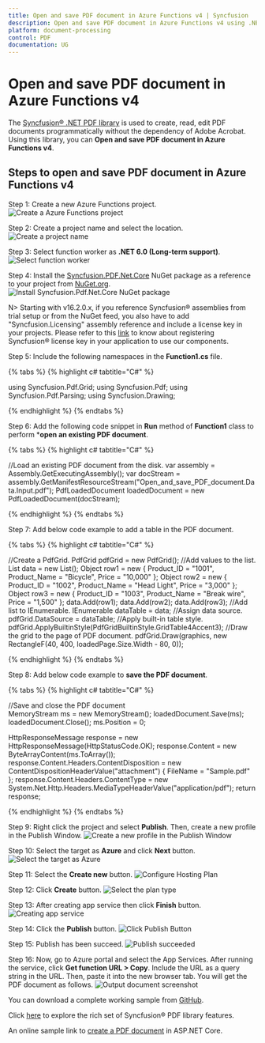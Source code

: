 ```yaml
---
title: Open and save PDF document in Azure Functions v4 | Syncfusion
description: Open and save PDF document in Azure Functions v4 using .NET PDF library without the dependency of Adobe Acrobat. 
platform: document-processing
control: PDF
documentation: UG
---
```


# Open and save PDF document in Azure Functions v4

The [Syncfusion&reg; .NET PDF library](https://www.syncfusion.com/document-processing/pdf-framework/net) is used to create, read, edit PDF documents programmatically without the dependency of Adobe Acrobat. Using this library, you can **Open and save PDF document in Azure Functions v4**.

## Steps to open and save PDF document in Azure Functions v4

Step 1: Create a new Azure Functions project.
![Create a Azure Functions project](Azure_Images/Azure-functions-v1/Project_creation.png) 

Step 2: Create a project name and select the location.
![Create a project name](Azure_Images/Azure-functions-v1/Project_configuration.png)

Step 3: Select function worker as **.NET 6.0 (Long-term support)**. 
![Select function worker](Azure_Images/Azure-functions-v4/Additional_info.png)

Step 4: Install the [Syncfusion.PDF.Net.Core](https://www.nuget.org/packages/Syncfusion.Pdf.Net.Core/) NuGet package as a reference to your project from [NuGet.org](https://www.nuget.org/).
![Install Syncfusion.Pdf.Net.Core NuGet package](Azure_Images/Azure-functions-v1/NuGet_package.png)

N> Starting with v16.2.0.x, if you reference Syncfusion&reg; assemblies from trial setup or from the NuGet feed, you also have to add "Syncfusion.Licensing" assembly reference and include a license key in your projects. Please refer to this [link](https://help.syncfusion.com/common/essential-studio/licensing/overview) to know about registering Syncfusion&reg; license key in your application to use our components.

Step 5: Include the following namespaces in the **Function1.cs** file.   

{% tabs %}
{% highlight c# tabtitle="C#" %}

using Syncfusion.Pdf.Grid;
using Syncfusion.Pdf;
using Syncfusion.Pdf.Parsing;
using Syncfusion.Drawing;

{% endhighlight %}
{% endtabs %}

Step 6: Add the following code snippet in **Run** method of **Function1** class to perform ***open an existing PDF document**.

{% tabs %}
{% highlight c# tabtitle="C#" %}

//Load an existing PDF document from the disk.
var assembly = Assembly.GetExecutingAssembly();
var docStream = assembly.GetManifestResourceStream("Open_and_save_PDF_document.Data.Input.pdf");
PdfLoadedDocument loadedDocument = new PdfLoadedDocument(docStream);

{% endhighlight %}
{% endtabs %}

Step 7: Add below code example to add a table in the PDF document.

{% tabs %}
{% highlight c# tabtitle="C#" %}

//Create a PdfGrid.
PdfGrid pdfGrid = new PdfGrid();
//Add values to the list.
List<object> data = new List<object>();
Object row1 = new { Product_ID = "1001", Product_Name = "Bicycle", Price = "10,000" };
Object row2 = new { Product_ID = "1002", Product_Name = "Head Light", Price = "3,000" };
Object row3 = new { Product_ID = "1003", Product_Name = "Break wire", Price = "1,500" };
data.Add(row1);
data.Add(row2);
data.Add(row3);
//Add list to IEnumerable.
IEnumerable<object> dataTable = data;
//Assign data source.
pdfGrid.DataSource = dataTable;
//Apply built-in table style.
pdfGrid.ApplyBuiltinStyle(PdfGridBuiltinStyle.GridTable4Accent3);
//Draw the grid to the page of PDF document.
pdfGrid.Draw(graphics, new RectangleF(40, 400, loadedPage.Size.Width - 80, 0));

{% endhighlight %}
{% endtabs %}

Step 8: Add below code example to **save the PDF document**.

{% tabs %}
{% highlight c# tabtitle="C#" %}

//Save and close the PDF document  
MemoryStream ms = new MemoryStream();
loadedDocument.Save(ms);
loadedDocument.Close();
ms.Position = 0;

HttpResponseMessage response = new HttpResponseMessage(HttpStatusCode.OK);
response.Content = new ByteArrayContent(ms.ToArray());
response.Content.Headers.ContentDisposition = new ContentDispositionHeaderValue("attachment")
{
    FileName = "Sample.pdf"
};
response.Content.Headers.ContentType = new System.Net.Http.Headers.MediaTypeHeaderValue("application/pdf");
return response;

{% endhighlight %}
{% endtabs %}

Step 9: Right click the project and select **Publish**. Then, create a new profile in the Publish Window.
![Create a new profile in the Publish Window](Azure_Images/Azure-functions-v1/Publish_button.png)

Step 10: Select the target as **Azure** and click **Next** button.
![Select the target as Azure](Azure_Images/Azure-functions-v1/Set_Azure_target.png)

Step 11: Select the **Create new** button.
![Configure Hosting Plan](Azure_Images/Azure-functions-v1/Function_insane.png)

Step 12: Click **Create** button. 
![Select the plan type](Azure_Images/Azure-functions-v1/Hosting_sample.png)

Step 13: After creating app service then click **Finish** button. 
![Creating app service](Azure_Images/Azure-functions-v1/Finish_function.png)

Step 14: Click the **Publish** button.
![Click Publish Button](Azure_Images/Azure-functions-v1/Ready_for_publish.png)

Step 15: Publish has been succeed.
![Publish succeeded](Azure_Images/Azure-functions-v1/Published_link.png)

Step 16: Now, go to Azure portal and select the App Services. After running the service, click **Get function URL > Copy**. Include the URL as a query string in the URL. Then, paste it into the new browser tab. You will get the PDF document as follows. 
![Output document screenshot](Azure_Images/Azure-functions-v1/Output_screenshot.png)

You can download a complete working sample from [GitHub](https://github.com/SyncfusionExamples/PDF-Examples/tree/master/Open%20and%20Save%20PDF%20document/Azure/Azure_Functions/Azure-functions-v4).

Click [here](https://www.syncfusion.com/document-processing/pdf-framework/net-core) to explore the rich set of Syncfusion&reg; PDF library features.

An online sample link to [create a PDF document](https://ej2.syncfusion.com/aspnetcore/PDF/HelloWorld#/material3) in ASP.NET Core.
